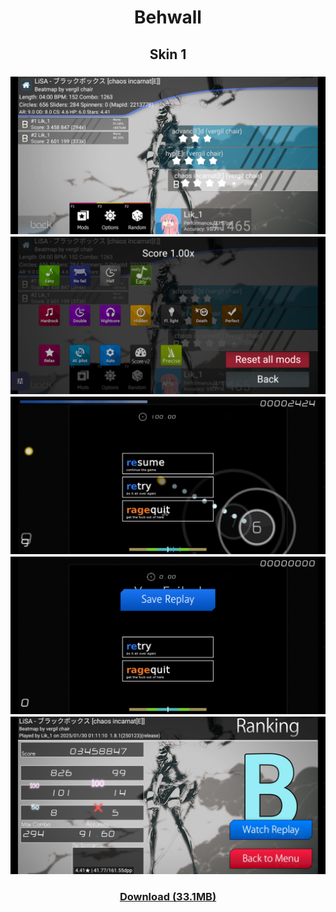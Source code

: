 <div align=center>
  <h1 align=center>Behwall</h1>
  <h2>Skin 1</h2>
  <h3>
    <img src="https://github.com/75efb6/osu-droid-skins-repo/blob/dev/player-skins/behwall/images/skins/skin1/map-selection.png">
    <img src="https://github.com/75efb6/osu-droid-skins-repo/blob/dev/player-skins/behwall/images/skins/skin1/mod-selection.png">
    <img src="https://github.com/75efb6/osu-droid-skins-repo/blob/dev/player-skins/behwall/images/skins/skin1/pause.png">
    <img src="https://github.com/75efb6/osu-droid-skins-repo/blob/dev/player-skins/behwall/images/skins/skin1/you-failed.png">
    <img src="https://github.com/75efb6/osu-droid-skins-repo/blob/dev/player-skins/behwall/images/skins/skin1/results.png">
  </h3>
  <h3><a href=https://files.catbox.moe/k00h76.zip>Download (33.1MB)</h3>
</div>
